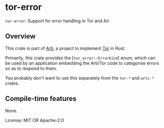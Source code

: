 # tor-error

`tor-error`: Support for error handling in Tor and Ari

## Overview

This crate is part of
[Arti](https://gitlab.torproject.org/tpo/core/arti/), a project to
implement [Tor](https://www.torproject.org/) in Rust.

Primarily, this crate provides the [`tor_error::ErrorKind`] enum,
which can be used by an application embedding the Arti/Tor code to
categorise errors so as to respond to them.

You probably don't want to use this separately from the `tor-*` and `arti-*` crates.

## Compile-time features

None.

License: MIT OR Apache-2.0
